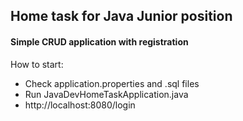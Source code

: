 ## Home task for Java Junior position

#### Simple CRUD application with registration


How to start:
- Check application.properties and .sql files
- Run JavaDevHomeTaskApplication.java
 - http://localhost:8080/login
